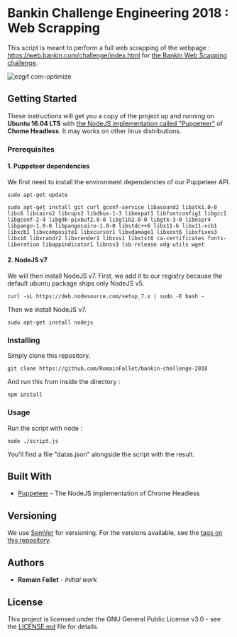 # Bankin Challenge Engineering 2018 : Web Scrapping

This script is meant to perform a full web scrapping of the webpage : https://web.bankin.com/challenge/index.html for [the Bankin Web Scapping challenge](https://blog.bankin.com/challenge-engineering-web-scrapping-dc5839543117).

![ezgif com-optimize](https://user-images.githubusercontent.com/6952638/35188072-75dcacf8-fe2f-11e7-828c-4b75fccf5904.gif)

## Getting Started

These instructions will get you a copy of the project up and running on **Ubuntu 16.04 LTS** with [the NodeJS implementation called "Puppeteer"](https://github.com/GoogleChrome/puppeteer) of **Chome Headless**. It may works on other linux distributions.

### Prerequisites

#### 1. Puppeteer dependencies

We first need to install the environment dependencies of our Puppeteer API.

```
sudo apt-get update
```
```
sudo apt-get install git curl gconf-service libasound2 libatk1.0-0 libc6 libcairo2 libcups2 libdbus-1-3 libexpat1 libfontconfig1 libgcc1 libgconf-2-4 libgdk-pixbuf2.0-0 libglib2.0-0 libgtk-3-0 libnspr4 libpango-1.0-0 libpangocairo-1.0-0 libstdc++6 libx11-6 libx11-xcb1 libxcb1 libxcomposite1 libxcursor1 libxdamage1 libxext6 libxfixes3 libxi6 libxrandr2 libxrender1 libxss1 libxtst6 ca-certificates fonts-liberation libappindicator1 libnss3 lsb-release xdg-utils wget
```
#### 2. NodeJS v7

We will then install NodeJS v7. First, we add it to our registry because the default ubuntu package ships only NodeJS v5.

```
curl -sL https://deb.nodesource.com/setup_7.x | sudo -E bash -
```
Then we install NodeJS v7.

```
sudo apt-get install nodejs
```

### Installing

Simply clone this repository.

```
git clone https://github.com/RomainFallet/bankin-challenge-2018
```
And run this from inside the directory :
```
npm install
```
### Usage

Run the script with node :

```
node ./script.js
```
You'll find a file "datas.json" alongside the script with the result.

## Built With

* [Puppeteer](https://github.com/GoogleChrome/puppeteer) - The NodeJS implementation of Chrome Headless

## Versioning

We use [SemVer](http://semver.org/) for versioning. For the versions available, see the [tags on this repository](https://github.com/RomainFallet/bankin-challenge-2018/tags). 

## Authors

* **Romain Fallet** - *Initial work*

## License

This project is licensed under the GNU General Public License v3.0 - see the [LICENSE.md](LICENSE.md) file for details
